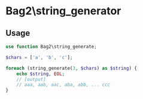 # Bag2\string_generator

## Usage

```php
use function Bag2\string_generate;

$chars = ['a', 'b', 'c'];

foreach (string_generate(3, $chars) as $string) {
    echo $string, EOL;
    // [output]
    // aaa, aab, aac, aba, abb, ... ccc
}
```
